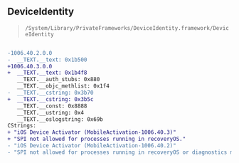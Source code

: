 ## DeviceIdentity

> `/System/Library/PrivateFrameworks/DeviceIdentity.framework/DeviceIdentity`

```diff

-1006.40.2.0.0
-  __TEXT.__text: 0x1b500
+1006.40.3.0.0
+  __TEXT.__text: 0x1b4f8
   __TEXT.__auth_stubs: 0x880
   __TEXT.__objc_methlist: 0x1f4
-  __TEXT.__cstring: 0x3b70
+  __TEXT.__cstring: 0x3b5c
   __TEXT.__const: 0x8888
   __TEXT.__ustring: 0x4
   __TEXT.__oslogstring: 0x69b
CStrings:
+ "iOS Device Activator (MobileActivation-1006.40.3)"
+ "SPI not allowed for processes running in recoveryOS."
- "iOS Device Activator (MobileActivation-1006.40.2)"
- "SPI not allowed for processes running in recoveryOS or diagnostics mode."

```
